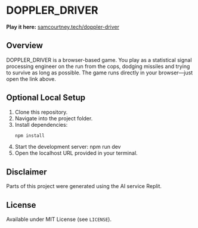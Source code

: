 # DOPPLER_DRIVER

**Play it here:** [samcourtney.tech/doppler-driver](https://samcourtney.tech/doppler-driver/)

## Overview  
DOPPLER_DRIVER is a browser-based game. You play as a statistical signal processing engineer on the run from the cops, dodging missiles and trying to survive as long as possible. The game runs directly in your browser—just open the link above.

## Optional Local Setup  
1. Clone this repository.  
2. Navigate into the project folder.  
3. Install dependencies:  
   ```bash
   npm install
4. Start the development server:
   npm run dev
5. Open the localhost URL provided in your terminal.

## Disclaimer  
Parts of this project were generated using the AI service Replit.

## License  
Available under MIT License (see `LICENSE`).
